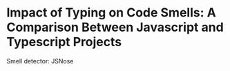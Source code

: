 # Impact of Typing on Code Smells: A Comparison Between Javascript and Typescript Projects

Smell detector: JSNose
